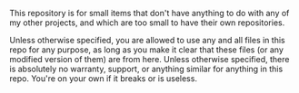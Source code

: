 This repository is for small items that don't have anything to do with any of my other projects, and which are too small to have their own repositories.

Unless otherwise specified, you are allowed to use any and all files in this repo for any purpose, as long as you make it clear that these files (or any modified version of them) are from here.
Unless otherwise specified, there is absolutely no warranty, support, or anything similar for anything in this repo. You're on your own if it breaks or is useless.
